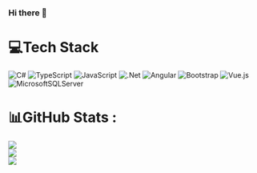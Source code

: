 ### Hi there 👋

<!--
**Alirexaa/Alirexaa** is a ✨ _special_ ✨ repository because its `README.md` (this file) appears on your GitHub profile.

Here are some ideas to get you started:

- 🔭 I’m currently working on ...
- 🌱 I’m currently learning ...
- 👯 I’m looking to collaborate on ...
- 🤔 I’m looking for help with ...
- 💬 Ask me about ...
- 📫 How to reach me: ...
- 😄 Pronouns: ...
- ⚡ Fun fact: ...
-->


# 💻Tech Stack
![C#](https://img.shields.io/badge/c%23-%23239120.svg?style=plastic&logo=c-sharp&logoColor=white) ![TypeScript](https://img.shields.io/badge/typescript-%23007ACC.svg?style=plastic&logo=typescript&logoColor=white) ![JavaScript](https://img.shields.io/badge/javascript-%23323330.svg?style=plastic&logo=javascript&logoColor=%23F7DF1E) ![.Net](https://img.shields.io/badge/.NET-5C2D91?style=plastic&logo=.net&logoColor=white) ![Angular](https://img.shields.io/badge/angular-%23DD0031.svg?style=plastic&logo=angular&logoColor=white) ![Bootstrap](https://img.shields.io/badge/bootstrap-%23563D7C.svg?style=plastic&logo=bootstrap&logoColor=white) ![Vue.js](https://img.shields.io/badge/vuejs-%2335495e.svg?style=plastic&logo=vuedotjs&logoColor=%234FC08D) ![MicrosoftSQLServer](https://img.shields.io/badge/Microsoft%20SQL%20Sever-CC2927?style=plastic&logo=microsoft%20sql%20server&logoColor=white)
# 📊GitHub Stats :
![](https://github-readme-stats.vercel.app/api?username=Alirexaa&theme=radical&hide_border=false&include_all_commits=false&count_private=true)<br/>
![](https://github-readme-streak-stats.herokuapp.com/?user=Alirexaa&theme=radical&hide_border=false)<br/>
![](https://github-readme-stats.vercel.app/api/top-langs/?username=Alirexaa&theme=radical&hide_border=false&include_all_commits=false&count_private=true&layout=compact)
